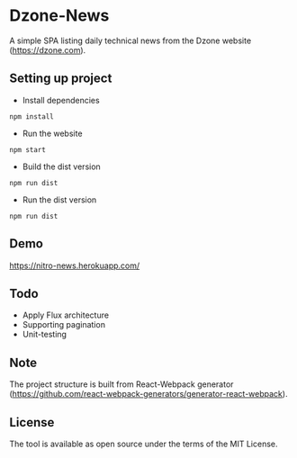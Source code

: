 # Dzone-News

A simple SPA listing daily technical news from the Dzone website (https://dzone.com).

## Setting up project

- Install dependencies

```
npm install
```

- Run the website

```
npm start
```

- Build the dist version

```
npm run dist
```

- Run the dist version

```
npm run dist
```

## Demo

https://nitro-news.herokuapp.com/

## Todo

- Apply Flux architecture
- Supporting pagination
- Unit-testing

## Note

The project structure is built from React-Webpack generator (https://github.com/react-webpack-generators/generator-react-webpack).

## License

The tool is available as open source under the terms of the MIT License.

